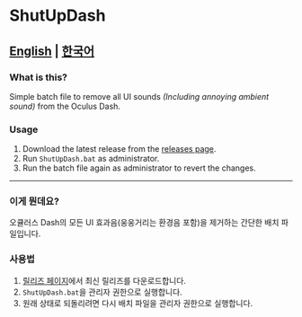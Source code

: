 # ShutUpDash
[English](#What-is-this) | [한국어](#이게-뭔데요)
---
### What is this?
Simple batch file to remove all UI sounds *(Including annoying ambient sound)* from the Oculus Dash.

### Usage
1. Download the latest release from the [releases page](https://github.com/SalaryTheft/ShutUpDash/releases).
2. Run `ShutUpDash.bat` as administrator.
3. Run the batch file again as administrator to revert the changes.

---
### 이게 뭔데요?
오큘러스 Dash의 모든 UI 효과음(웅웅거리는 환경음 포함)을 제거하는 간단한 배치 파일입니다.

### 사용법
1. [릴리즈 페이지](https://github.com/SalaryTheft/ShutUpDash/releases)에서 최신 릴리즈를 다운로드합니다.
2. `ShutUpDash.bat`을 관리자 권한으로 실행합니다.
3. 원래 상태로 되돌리려면 다시 배치 파일을 관리자 권한으로 실행합니다.



